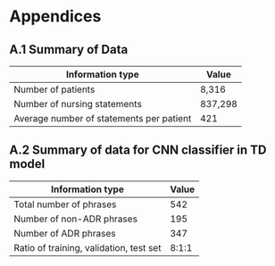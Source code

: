 # Appendices

## A.1 Summary of Data
Information type | Value |
---- | ---- |
Number of patients | 8,316 |
Number of nursing statements | 837,298 |
Average number of statements per patient | 421 |

## A.2 Summary of data for CNN classifier in TD model
Information type | Value |
---- | ---- |
Total number of phrases | 542  |
Number of non-ADR phrases | 195 |
Number of ADR phrases | 347 |
Ratio of training, validation, test set | 8:1:1|
